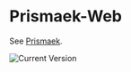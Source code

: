 # Prismaek-Web

See [Prismaek](https://github.com/mster/prismaek).

![Current Version](https://user-images.githubusercontent.com/15038724/113499668-a48ee700-94cc-11eb-9567-788cd829d66b.png)